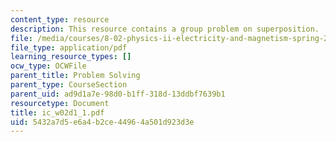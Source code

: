 ```yaml
---
content_type: resource
description: This resource contains a group problem on superposition.
file: /media/courses/8-02-physics-ii-electricity-and-magnetism-spring-2007/5432a7d5e6a4b2ce44964a501d923d3e_ic_w02d1_1.pdf
file_type: application/pdf
learning_resource_types: []
ocw_type: OCWFile
parent_title: Problem Solving
parent_type: CourseSection
parent_uid: ad9d1a7e-98d0-b1ff-318d-13ddbf7639b1
resourcetype: Document
title: ic_w02d1_1.pdf
uid: 5432a7d5-e6a4-b2ce-4496-4a501d923d3e
---
```

